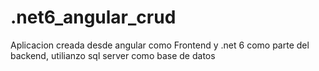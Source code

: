 # .net6_angular_crud
Aplicacion creada desde angular como Frontend y .net 6 como parte del backend, utilianzo sql server como base de datos
